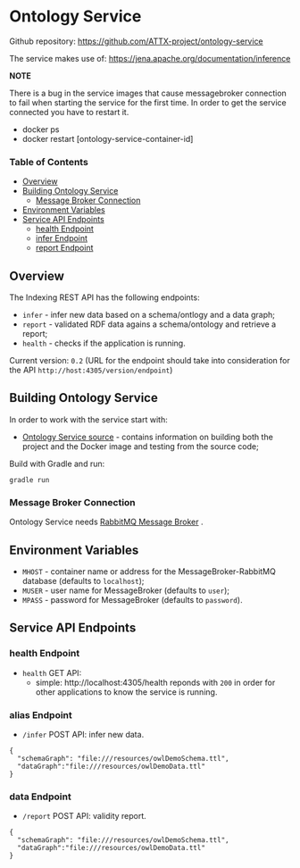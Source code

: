 # Ontology Service

Github repository: https://github.com/ATTX-project/ontology-service

The service makes use of: https://jena.apache.org/documentation/inference

**NOTE**

There is a bug in the service images that cause messagebroker connection to fail when starting the service for the first time. In order to get the service connected you have to restart it. 

* docker ps 
* docker restart [ontology-service-container-id]

### Table of Contents
<!-- TOC START min:1 max:3 link:true update:true -->
  - [Overview](#overview)
  - [Building Ontology Service](#building-ontology-service)
    - [Message Broker Connection](#message-broker-connection)
  - [Environment Variables](#environment-variables)
  - [Service API Endpoints](#service-api-endpoints)
    - [health Endpoint](#health-endpoint)
    - [infer Endpoint](#infer-endpoint)
    - [report Endpoint](#report-endpoint)

<!-- TOC END -->

## Overview

The Indexing REST API has the following endpoints:
* `infer` - infer new data based on a schema/ontlogy and a data graph;
* `report` - validated RDF data agains a schema/ontology and retrieve a report;
* `health` - checks if the application is running.

Current version: `0.2` (URL for the endpoint should take into consideration for the API `http://host:4305/version/endpoint`)

## Building Ontology Service

In order to work with the service start with:
* [Ontology Service source](https://github.com/ATTX-project/ontology-service) - contains information on building both the project and the  Docker image and testing from the source code;

Build with Gradle and run:

```
gradle run
```

### Message Broker Connection

Ontology Service needs [RabbitMQ Message Broker](MessageBroker-RabbitMQ.md) .

## Environment Variables

* `MHOST` - container name or address for the MessageBroker-RabbitMQ database (defaults to `localhost`);
* `MUSER` - user name for MessageBroker (defaults to `user`);
* `MPASS` - password for MessageBroker (defaults to `password`).

## Service API Endpoints

### health Endpoint

* `health` GET API:
  * simple: http://localhost:4305/health reponds with `200` in order for other applications to know the service is running.

### alias Endpoint

* `/infer` POST API: infer new data.

```
{
  "schemaGraph": "file:///resources/owlDemoSchema.ttl",
  "dataGraph":"file:///resources/owlDemoData.ttl"
}
```

### data Endpoint

* `/report` POST API: validity report.

```
{
  "schemaGraph": "file:///resources/owlDemoSchema.ttl",
  "dataGraph":"file:///resources/owlDemoData.ttl"
}
```
